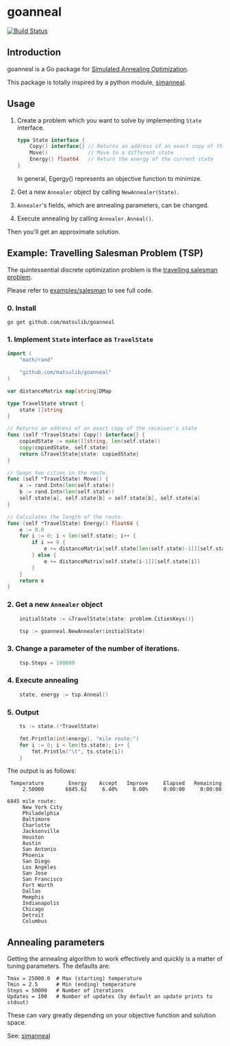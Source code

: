 # goanneal

[![Build Status](https://travis-ci.org/matsulib/goanneal.svg?branch=master)](https://travis-ci.org/matsulib/goanneal)

## Introduction

goanneal is a Go package for [Simulated Annealing Optimization](http://en.wikipedia.org/wiki/Simulated_annealing).

This package is totally inspired by a python module, [simanneal](https://github.com/perrygeo/simanneal).

## Usage

1. Create a problem which you want to solve by implementing `State` interface.

    ```go
    type State interface {
        Copy() interface{} // Returns an address of an exact copy of the current state
        Move()             // Move to a different state
        Energy() float64   // Return the energy of the current state
    }
   ```

   In general, Egergy() represents an objective function to minimize. 
   
2. Get a new `Annealer` object by calling `NewAnnealer(State)`.
3. `Annealer`'s fields, which are annealing parameters, can be changed.
4. Execute annealing by calling `Annealer.Anneal()`.

Then you'll get an approximate solution.


## Example: Travelling Salesman Problem (TSP)

The quintessential discrete optimization problem is the [travelling salesman problem](http://en.wikipedia.org/wiki/Travelling_salesman_problem). 

Please refer to [examples/salesman](https://github.com/matsulib/goanneal/tree/master/examples/salseman) to see full code.

### 0. Install
```
go get github.com/matsulib/goanneal
```

### 1. Implement `State` interface as `TravelState`
```go
import (
    "math/rand"

    "github.com/matsulib/goanneal"
)

var distanceMatrix map[string]DMap

type TravelState struct {
    state []string
}

// Returns an address of an exact copy of the receiver's state
func (self *TravelState) Copy() interface{} {
    copiedState := make([]string, len(self.state))
    copy(copiedState, self.state)
    return &TravelState{state: copiedState}
}

// Swaps two cities in the route.
func (self *TravelState) Move() {
    a := rand.Intn(len(self.state))
    b := rand.Intn(len(self.state))
    self.state[a], self.state[b] = self.state[b], self.state[a]
}

// Calculates the length of the route.
func (self *TravelState) Energy() float64 {
    e := 0.0
    for i := 0; i < len(self.state); i++ {
        if i == 0 {
            e += distanceMatrix[self.state[len(self.state)-1]][self.state[0]]
        } else {
            e += distanceMatrix[self.state[i-1]][self.state[i]]
        }
    }
    return e
}
```

### 2. Get a new `Annealer` object 
```go
    initialState := &TravelState{state: problem.CitiesKeys()}

    tsp := goanneal.NewAnnealer(initialState)
```

### 3. Change a parameter of the number of iterations.
```go
    tsp.Steps = 100000
```

### 4. Execute annealing
```go
    state, energy := tsp.Anneal()
```

### 5. Output
```go
    ts := state.(*TravelState)

    fmt.Println(int(energy), "mile route:")
    for i := 0; i < len(ts.state); i++ {
        fmt.Println("\t", ts.state[i])
    }
```

The output is as follows:
```
 Temperature        Energy    Accept   Improve     Elapsed   Remaining
     2.50000       6845.62     6.40%     0.00%     0:00:00     0:00:00
```
```
6845 mile route:
	 New York City
	 Philadelphia
	 Baltimore
	 Charlotte
	 Jacksonville
	 Houston
	 Austin
	 San Antonio
	 Phoenix
	 San Diego
	 Los Angeles
	 San Jose
	 San Francisco
	 Fort Worth
	 Dallas
	 Memphis
	 Indianapolis
	 Chicago
	 Detroit
	 Columbus
```

## Annealing parameters

Getting the annealing algorithm to work effectively and quickly is a matter of tuning parameters. The defaults are:

    Tmax = 25000.0  # Max (starting) temperature
    Tmin = 2.5      # Min (ending) temperature
    Steps = 50000   # Number of iterations
    Updates = 100   # Number of updates (by default an update prints to stdout)

These can vary greatly depending on your objective function and solution space.

See: [simanneal](https://github.com/perrygeo/simanneal)
